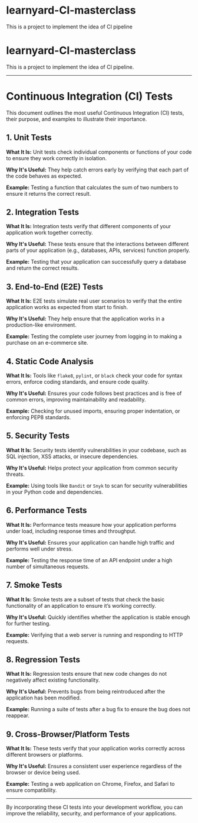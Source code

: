 # learnyard-CI-masterclass
This is a project to implement the idea of CI pipeline


# learnyard-CI-masterclass
This is a project to implement the idea of CI pipeline.

-----------------------------------------------------------------

# Continuous Integration (CI) Tests

This document outlines the most useful Continuous Integration (CI) tests, their purpose, and examples to illustrate their importance.

## 1. Unit Tests
**What It Is:** Unit tests check individual components or functions of your code to ensure they work correctly in isolation.

**Why It's Useful:** They help catch errors early by verifying that each part of the code behaves as expected.

**Example:** Testing a function that calculates the sum of two numbers to ensure it returns the correct result.

## 2. Integration Tests
**What It Is:** Integration tests verify that different components of your application work together correctly.

**Why It's Useful:** These tests ensure that the interactions between different parts of your application (e.g., databases, APIs, services) function properly.

**Example:** Testing that your application can successfully query a database and return the correct results.

## 3. End-to-End (E2E) Tests
**What It Is:** E2E tests simulate real user scenarios to verify that the entire application works as expected from start to finish.

**Why It's Useful:** They help ensure that the application works in a production-like environment.

**Example:** Testing the complete user journey from logging in to making a purchase on an e-commerce site.

## 4. Static Code Analysis
**What It Is:** Tools like `flake8`, `pylint`, or `black` check your code for syntax errors, enforce coding standards, and ensure code quality.

**Why It's Useful:** Ensures your code follows best practices and is free of common errors, improving maintainability and readability.

**Example:** Checking for unused imports, ensuring proper indentation, or enforcing PEP8 standards.

## 5. Security Tests
**What It Is:** Security tests identify vulnerabilities in your codebase, such as SQL injection, XSS attacks, or insecure dependencies.

**Why It's Useful:** Helps protect your application from common security threats.

**Example:** Using tools like `Bandit` or `Snyk` to scan for security vulnerabilities in your Python code and dependencies.

## 6. Performance Tests
**What It Is:** Performance tests measure how your application performs under load, including response times and throughput.

**Why It's Useful:** Ensures your application can handle high traffic and performs well under stress.

**Example:** Testing the response time of an API endpoint under a high number of simultaneous requests.

## 7. Smoke Tests
**What It Is:** Smoke tests are a subset of tests that check the basic functionality of an application to ensure it’s working correctly.

**Why It's Useful:** Quickly identifies whether the application is stable enough for further testing.

**Example:** Verifying that a web server is running and responding to HTTP requests.

## 8. Regression Tests
**What It Is:** Regression tests ensure that new code changes do not negatively affect existing functionality.

**Why It's Useful:** Prevents bugs from being reintroduced after the application has been modified.

**Example:** Running a suite of tests after a bug fix to ensure the bug does not reappear.

## 9. Cross-Browser/Platform Tests
**What It Is:** These tests verify that your application works correctly across different browsers or platforms.

**Why It's Useful:** Ensures a consistent user experience regardless of the browser or device being used.

**Example:** Testing a web application on Chrome, Firefox, and Safari to ensure compatibility.

---
By incorporating these CI tests into your development workflow, you can improve the reliability, security, and performance of your applications.

